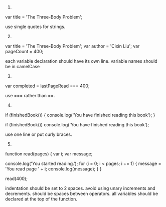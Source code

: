 1.

var title = 'The Three-Body Problem';

use single quotes for strings.

2.

var title = 'The Three-Body Problem';
var author = 'Cixin Liu';
var pageCount = 400;

each variable declaration should have its own line.
variable names should be in camelCase

3.

var completed = lastPageRead === 400;

use === rather than ==.

4.

if (finishedBook()) {
  console.log('You have finished reading this book');
}

if (finishedBook()) console.log('You have finished reading this book');

use one line or put curly braces.

5.

function read(pages) {
  var i;
  var message;

  console.log('You started reading.');
  for (i = 0; i < pages; i += 1) {
    message = 'You read page ' + i;
    console.log(message);
  }
}

read(400);

indentation should be set to 2 spaces.
avoid using unary increments and decrements.
should be spaces between operators.
all variables should be declared at the top of the function.